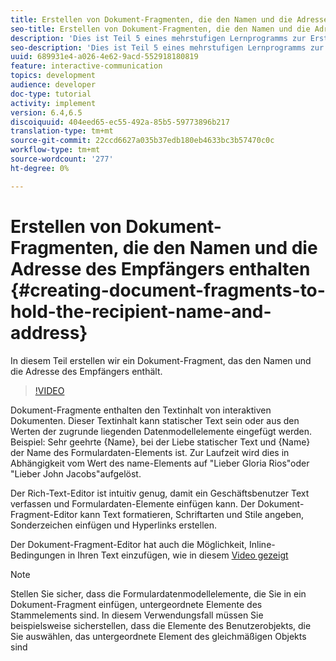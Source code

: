 ```yaml
---
title: Erstellen von Dokument-Fragmenten, die den Namen und die Adresse des Empfängers enthalten
seo-title: Erstellen von Dokument-Fragmenten, die den Namen und die Adresse des Empfängers enthalten
description: 'Dies ist Teil 5 eines mehrstufigen Lernprogramms zur Erstellung Ihres ersten interaktiven Kommunikations-Dokuments. In diesem Teil erstellen wir ein Dokument-Fragment, das den Namen und die Adresse des Empfängers enthält. '
seo-description: 'Dies ist Teil 5 eines mehrstufigen Lernprogramms zur Erstellung Ihres ersten interaktiven Kommunikations-Dokuments. In diesem Teil erstellen wir ein Dokument-Fragment, das den Namen und die Adresse des Empfängers enthält. '
uuid: 689931e4-a026-4e62-9acd-552918180819
feature: interactive-communication
topics: development
audience: developer
doc-type: tutorial
activity: implement
version: 6.4,6.5
discoiquuid: 404eed65-ec55-492a-85b5-59773896b217
translation-type: tm+mt
source-git-commit: 22ccd6627a035b37edb180eb4633bc3b57470c0c
workflow-type: tm+mt
source-wordcount: '277'
ht-degree: 0%

---
```



# Erstellen von Dokument-Fragmenten, die den Namen und die Adresse des Empfängers enthalten {#creating-document-fragments-to-hold-the-recipient-name-and-address}

In diesem Teil erstellen wir ein Dokument-Fragment, das den Namen und die Adresse des Empfängers enthält.

>[!VIDEO](https://video.tv.adobe.com/v/22350/?quality=9&learn=on)

Dokument-Fragmente enthalten den Textinhalt von interaktiven Dokumenten. Dieser Textinhalt kann statischer Text sein oder aus den Werten der zugrunde liegenden Datenmodellelemente eingefügt werden. Beispiel: Sehr geehrte {Name}, bei der Liebe statischer Text und {Name} der Name des Formulardaten-Elements ist. Zur Laufzeit wird dies in Abhängigkeit vom Wert des name-Elements auf &quot;Lieber Gloria Rios&quot;oder &quot;Lieber John Jacobs&quot;aufgelöst.

Der Rich-Text-Editor ist intuitiv genug, damit ein Geschäftsbenutzer Text verfassen und Formulardaten-Elemente einfügen kann. Der Dokument-Fragment-Editor kann Text formatieren, Schriftarten und Stile angeben, Sonderzeichen einfügen und Hyperlinks erstellen.

Der Dokument-Fragment-Editor hat auch die Möglichkeit, Inline-Bedingungen in Ihren Text einzufügen, wie in diesem [Video gezeigt](https://helpx.adobe.com/experience-manager/kt/forms/using/editing-improvements-correspondence-mgmt-feature-video-use.html)

>[!NOTE]
>
>Stellen Sie sicher, dass die Formulardatenmodellelemente, die Sie in ein Dokument-Fragment einfügen, untergeordnete Elemente des Stammelements sind. In diesem Verwendungsfall müssen Sie beispielsweise sicherstellen, dass die Elemente des Benutzerobjekts, die Sie auswählen, das untergeordnete Element des gleichmäßigen Objekts sind

